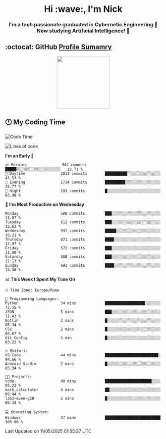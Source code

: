 <h1 align="center">Hi :wave:, I'm Nick</h1>

<h3 align="center">I'm a tech passionate graduated in Cybernetic Engineering 🤖<br>
Now studying Artificial Intelligence! 🧠</h3>


## :octocat: GitHub <a href="https://github.com/vn7n24fzkq/github-profile-summary-cards">Profile Sumamry</a>

<p align="center">
   <img style="height:170px;display:inline-block"  src="http://github-profile-summary-cards.vercel.app/api/cards/profile-details?username=CodeClimberNT&theme=github_dark" />
<!--    <img style="height:170px;display:inline-block"  src="http://github-profile-summary-cards.vercel.app/api/cards/repos-per-language?username=CodeClimberNT&theme=github_dark&exclude=" /> -->
</p>

 ## :clock3: My Coding Time 
 
<!--START_SECTION:waka-->
![Code Time](http://img.shields.io/badge/Code%20Time-550%20hrs%2019%20mins-blue)

![Lines of code](https://img.shields.io/badge/From%20Hello%20World%20I%27ve%20Written-5.0%20million%20lines%20of%20code-blue)

**I'm an Early 🐤** 

```text
🌞 Morning                907 commits         █████░░░░░░░░░░░░░░░░░░░░   18.71 % 
🌆 Daytime                2013 commits        ██████████░░░░░░░░░░░░░░░   41.53 % 
🌃 Evening                1734 commits        █████████░░░░░░░░░░░░░░░░   35.77 % 
🌙 Night                  193 commits         █░░░░░░░░░░░░░░░░░░░░░░░░   03.98 % 
```
📅 **I'm Most Productive on Wednesday** 

```text
Monday                   580 commits         ███░░░░░░░░░░░░░░░░░░░░░░   11.97 % 
Tuesday                  612 commits         ███░░░░░░░░░░░░░░░░░░░░░░   12.63 % 
Wednesday                931 commits         █████░░░░░░░░░░░░░░░░░░░░   19.21 % 
Thursday                 871 commits         ████░░░░░░░░░░░░░░░░░░░░░   17.97 % 
Friday                   572 commits         ███░░░░░░░░░░░░░░░░░░░░░░   11.80 % 
Saturday                 588 commits         ███░░░░░░░░░░░░░░░░░░░░░░   12.13 % 
Sunday                   693 commits         ████░░░░░░░░░░░░░░░░░░░░░   14.30 % 
```


📊 **This Week I Spent My Time On** 

```text
🕑︎ Time Zone: Europe/Rome

💬 Programming Languages: 
Python                   34 mins             ██████████████████░░░░░░░   73.55 % 
JSON                     5 mins              ███░░░░░░░░░░░░░░░░░░░░░░   11.43 % 
Kotlin                   2 mins              █░░░░░░░░░░░░░░░░░░░░░░░░   05.34 % 
CSV                      2 mins              █░░░░░░░░░░░░░░░░░░░░░░░░   04.67 % 
Git Config               1 min               █░░░░░░░░░░░░░░░░░░░░░░░░   03.22 % 

🔥 Editors: 
VS Code                  44 mins             ████████████████████████░   94.66 % 
Android Studio           2 mins              █░░░░░░░░░░░░░░░░░░░░░░░░   05.34 % 

🐱‍💻 Projects: 
code                     40 mins             █████████████████████░░░░   85.23 % 
mark_calculator          4 mins              ██░░░░░░░░░░░░░░░░░░░░░░░   09.44 % 
lab3-even-g28            2 mins              █░░░░░░░░░░░░░░░░░░░░░░░░   05.34 % 

💻 Operating System: 
Windows                  47 mins             █████████████████████████   100.00 % 
```


 Last Updated on 11/05/2025 01:55:37 UTC
<!--END_SECTION:waka-->

